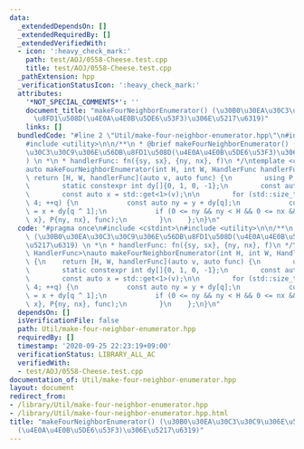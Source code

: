```yaml
---
data:
  _extendedDependsOn: []
  _extendedRequiredBy: []
  _extendedVerifiedWith:
  - icon: ':heavy_check_mark:'
    path: test/AOJ/0558-Cheese.test.cpp
    title: test/AOJ/0558-Cheese.test.cpp
  _pathExtension: hpp
  _verificationStatusIcon: ':heavy_check_mark:'
  attributes:
    '*NOT_SPECIAL_COMMENTS*': ''
    document_title: "makeFourNeighborEnumerator() (\u30B0\u30EA\u30C3\u30C9\u306E\u56DB\
      \u8FD1\u508D(\u4E0A\u4E0B\u5DE6\u53F3)\u306E\u5217\u6319)"
    links: []
  bundledCode: "#line 2 \"Util/make-four-neighbor-enumerator.hpp\"\n#include <cstdint>\n\
    #include <utility>\n\n/**\n * @brief makeFourNeighborEnumerator() (\u30B0\u30EA\
    \u30C3\u30C9\u306E\u56DB\u8FD1\u508D(\u4E0A\u4E0B\u5DE6\u53F3)\u306E\u5217\u6319\
    ) \n *\n * handlerFunc: fn({sy, sx}, {ny, nx}, f)\n */\ntemplate <class HandlerFunc>\n\
    auto makeFourNeighborEnumerator(int H, int W, HandlerFunc handlerFunc) {\n   \
    \ return [H, W, handlerFunc](auto v, auto func) {\n        using P = decltype(v);\n\
    \        static constexpr int dy[]{0, 1, 0, -1};\n        const auto y = std::get<0>(v);\n\
    \        const auto x = std::get<1>(v);\n\n        for (std::size_t q = 0; q <\
    \ 4; ++q) {\n            const auto ny = y + dy[q];\n            const auto nx\
    \ = x + dy[q ^ 1];\n            if (0 <= ny && ny < H && 0 <= nx && nx < W) handlerFunc(P{y,\
    \ x}, P{ny, nx}, func);\n        }\n    };\n}\n"
  code: "#pragma once\n#include <cstdint>\n#include <utility>\n\n/**\n * @brief makeFourNeighborEnumerator()\
    \ (\u30B0\u30EA\u30C3\u30C9\u306E\u56DB\u8FD1\u508D(\u4E0A\u4E0B\u5DE6\u53F3)\u306E\
    \u5217\u6319) \n *\n * handlerFunc: fn({sy, sx}, {ny, nx}, f)\n */\ntemplate <class\
    \ HandlerFunc>\nauto makeFourNeighborEnumerator(int H, int W, HandlerFunc handlerFunc)\
    \ {\n    return [H, W, handlerFunc](auto v, auto func) {\n        using P = decltype(v);\n\
    \        static constexpr int dy[]{0, 1, 0, -1};\n        const auto y = std::get<0>(v);\n\
    \        const auto x = std::get<1>(v);\n\n        for (std::size_t q = 0; q <\
    \ 4; ++q) {\n            const auto ny = y + dy[q];\n            const auto nx\
    \ = x + dy[q ^ 1];\n            if (0 <= ny && ny < H && 0 <= nx && nx < W) handlerFunc(P{y,\
    \ x}, P{ny, nx}, func);\n        }\n    };\n}\n"
  dependsOn: []
  isVerificationFile: false
  path: Util/make-four-neighbor-enumerator.hpp
  requiredBy: []
  timestamp: '2020-09-25 22:23:19+09:00'
  verificationStatus: LIBRARY_ALL_AC
  verifiedWith:
  - test/AOJ/0558-Cheese.test.cpp
documentation_of: Util/make-four-neighbor-enumerator.hpp
layout: document
redirect_from:
- /library/Util/make-four-neighbor-enumerator.hpp
- /library/Util/make-four-neighbor-enumerator.hpp.html
title: "makeFourNeighborEnumerator() (\u30B0\u30EA\u30C3\u30C9\u306E\u56DB\u8FD1\u508D\
  (\u4E0A\u4E0B\u5DE6\u53F3)\u306E\u5217\u6319)"
---
```

